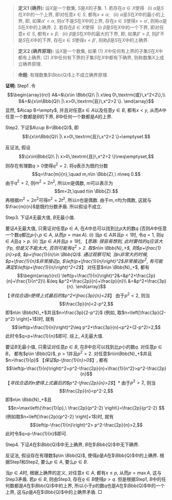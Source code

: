 >**定义1 (确界):**  设$X$是一个数集, $S$是$X$的子集.
    1.  若存在$\alpha\in X$使得
    &ensp;(i) $\alpha$是$S$在$X$中的一个上界, 即对任意$x\in S$, 都有$x\leq \alpha$; 
    &ensp;(ii) $\alpha$是$S$在$X$中的最小的上界, 即, 如果$\alpha'<\alpha$, 则$\alpha'$不是$S$在$X$中的上界, 存在$x\in S$使得$x>\alpha'$,
    则称$\alpha$是$S$在$X$中的上确界.
    2. 若存在$\beta\in X$使得
    &ensp;(i) $\beta$是$S$在$X$中的一个下界, 即对任意$x\in S$, 都有$x\geq \beta$; 
    &ensp;(ii) $\beta$是$S$在$X$中的最大的下界, 即, 如果$\beta'>\beta$, 则$\beta'$不是$S$在$X$中的下界, 存在$x\in S$使得$x<\beta'$,
    则称$\beta$是$S$在$X$中的上确界.

>**定义2 (确界原理):**  设$X$是一个数集, 如果
    (1) $X$中任何有上界的子集$S$在$X$中都有上确界;
    (2) $X$中任何有下界的子集$S$在$X$中都有下确界,
    则称数集$X$上成立确界原理.

> **命题:** 有理数集$\Bbb{Q}$上不成立确界原理.

**证明:** 
Step1 .令
$$\begin{array}{rcl}
A&=&\{x\in \Bbb{Q}\ |\ x\leq 0\,\textrm{或}\,x^2<2\},\\
B&=&\{x\in\Bbb{Q}\ |\ x>0\,\textrm{且}\,x^2>2 \}.
\end{array}$$
显然, $A\cap B=\empty$, 并且对任意$x\in A$以及任意$y\in B$, 都有$x<y$, 从而$A$中任意一个数都是$B$的下界, $B$中任何一个数都是$A$的上界.

Step2. 下证$A\cup B=\Bbb{Q}$, 即
$$\{x\in\Bbb{Q}\ |\ x>0\,\textrm{且}\,x^2=2 \}=\emptyset.$$

反证法, 假设
$$\{x\in\Bbb{Q}\ |\ x>0\,\textrm{且}\,x^2=2 \}\neq\emptyset,$$
则存在有理数$q>0$使得$q^2=2$. 将$q$表示为既约分数
$$q=\frac{m}{n},\quad m,n\in \Bbb{Z},\ n\neq 0.$$
由于$q^2=2$, 则$m^2=2n^2$, 所以$m$是偶数, $m$可以表示为
$$m=2t,\quad t\in \Bbb{Z}.$$
再根据$m^2=2n^2$可得$n^2=2t^2$, 所以$n$也是偶数. 由于$m,n$均为偶数, 这就与$\frac{m}{n}$是既约分数矛盾. 所以假设不成立.

Step3. 下证$A$无最大值, $B$无最小值.

要证$A$无最大值, 只需证对任意$p\in A$, 在$A$中总可以找到比$p$大的数$q$ (否则$A$中任意一个数$q$都比$p$小,$p\in A$, 从而$p=\max A$).
    (i) 当$p\in A$并且$p< 1$时, 令$q=1$, 则$q\in A$且$q>p$.
    (ii) 当$p\in A$并且$p\geq 1$时, 【*思路: 很容易想到, 此时要找的$q$应该大于$p$, 但是又不能太大, 否则可能有$q^2>2$. 取$n\in \Bbb{N}_+$, 则$p+\frac{1}{n}>p$, $p+\frac{1}{n}\in \Bbb{Q}$. 通过观察可知, 当$n$非常大的时候, $p+\frac{1}{n}$非常接近$p$, $\left(p+\frac{1}{n}\right)^2$非常接近$p^2$, 有可能满足$\left(p+\frac{1}{n}\right)^2<2$*】 对任意$n\in \Bbb{N}_+$, 都有
    $$\begin{array}{rcl}
    \left(p+\frac{1}{n}\right)^2&=&p^2+\frac{2p}{n}+\frac{1}{n^2}\\
    &\leq &p^2+\frac{2p}{n}+\frac{p}{n}\\
    &=&p^2+\frac{3p}{n}.
    \end{array}$$
    【*寻找合适$n$使得上式最后的$p^2+\frac{3p}{n}<2$*】 由于$p^2<2$, 则当
    $$\frac{3p}{n}<2-p^2,$$
    即$n\in \Bbb{N}_+$并且$n>\frac{3p}{2-p^2}$ (例如, 取$n=\left[\frac{3p}{2-p^2} \right]+1$)时, 就有
    $$\left(p+\frac{1}{n}\right)^2\leq p^2+\frac{3p}{n}<p^2+(2-p^2)=2,$$
    此时令$q=p+\frac{1}{n}$即可.
综上, $A$无最大值.

要证$B$无最小值, 只需证对任意$p\in B$, 在$B$中总可以找到比$p$小的数$q$.
    对任意$p\in B$， 都有$p\in \Bbb{Q}$, $p>1$并且$p^2>2$. 对任意$n\in\Bbb{N}_+$并且$n>\frac{1}{p}$ 【*保证$p-\frac{1}{n}>0$*】, 都有
    $$\left(p-\frac{1}{n}\right)^2=p^2-\frac{2p}{n}+\frac{1}{n^2}>p^2-\frac{2p}{n}$$
    【*寻找合适的$n$使得上式最后的$p^2-\frac{2p}{n}>2$*】* 由于$p^2>2$, 则当
    $$\frac{2p}{n}<p^2-2,$$
    即$n\in \Bbb{N}_+$且
    $$n>\max\left\{\frac{1}{p},\ \frac{2p}{p^2-2} \right\}=\frac{2p}{p^2-2} $$
    (例如取$n=\left[\frac{2p}{p^2-2} \right]+1$)时, 就有
    $$\left(p-\frac{1}{n}\right)^2> p^2-\frac{2p}{n}>2,$$
    此时令$q=p-\frac{1}{n}$即可.

Step4. 下证$A$在$\Bbb{Q}$中无上确界, $B$在$\Bbb{Q}$中无下确界.

反证法, 假设存在有理数$p\in \Bbb{Q}$, 使得$p$是$A$在$\Bbb{Q}$中的上确界. 根据Step1和Step2, 要么$p\in A$, 要么$p\in B$.

当$p\in A$时, 根据上确界的定义, 对任意$x\in A$, 都有$x\leq p$, 从而$p=\max A$, 这与Step3矛盾.
若$p\in B$, 则由Step3, 存在$q\in B$使得$p>q$. 但是根据Step1, $B$中的任何数都是$A$在$\Bbb{Q}$中的上界, 所以小于$p$的数$q$也是$A$在$\Bbb{Q}$中的一个上界, 这与$p$是$A$在$\Bbb{Q}$中的上确界矛盾. $\Box$